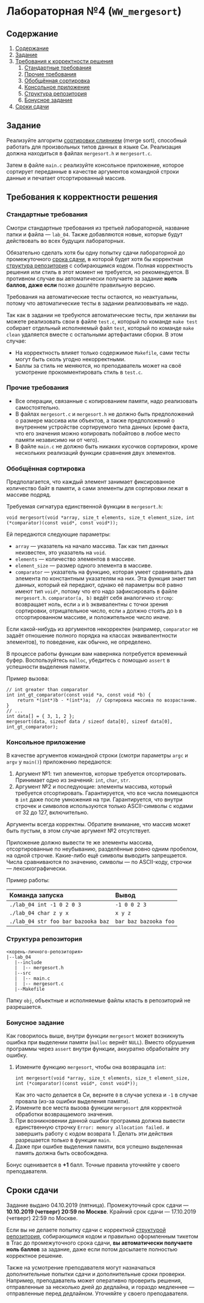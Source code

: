 # Лабораторная №4 (`WW_mergesort`)

## Содержание
1. [Содержание](#содержание)
1. [Задание](#задание)
1. [Требования к корректности решения](#требования-к-корректности-решения)
    1. [Стандартные требования](#стандартные-требования)
    1. [Прочие требования](#прочие-требования)
    1. [Обобщённая сортировка](#обобщённая-сортировка)
    1. [Консольное приложение](#консольное-приложение)
    1. [Структура репозитория](#структура-репозитория)
    1. [Бонусное задание](#бонусное-задание)
1. [Сроки сдачи](#сроки-сдачи)

## Задание
Реализуйте алгоритм [сортировки слиянием](https://neerc.ifmo.ru/wiki/index.php?title=%D0%A1%D0%BE%D1%80%D1%82%D0%B8%D1%80%D0%BE%D0%B2%D0%BA%D0%B0_%D1%81%D0%BB%D0%B8%D1%8F%D0%BD%D0%B8%D0%B5%D0%BC)
(merge sort), способный работать для произвольных типов данных в языке Си.
Реализация должна находиться в файлах `mergesort.h` и `mergesort.c`.

Затем в файле `main.c` реализуйте консольное приложение, которое сортирует
переданные в качестве аргументов командной строки данные и печатает отсортированный массив.

## Требования к корректности решения
### Стандартные требования
Смотри стандартные требования из третьей лабораторной, название папки и файла — `lab_04`.
Также добавляются новые, которые будут действовать во всех будущих лабораторных.

Обязательно сделать хотя бы одну попытку сдачи лабораторной до промежуточного
[срока сдачи](#сроки-сдачи), в которой будет хотя бы
корректная [структура репозитория](#структура-репозитория) с собирающимся кодом.
Полная корректность решения или стиль в этот момент не требуется, но рекомендуется.
В противном случае вы автоматически получаете за задание **ноль баллов, даже если** позже
дошлёте правильную версию.

Требования на автоматические тесты остаются, но неактуальны, потому что автоматические тесты
в задании реализовывать не надо.

Так как в задании не требуются автоматические тесты, при желании вы можете реализовать свои в файле `test.c`, который
по команде `make test` собирает отдельный исполняемый файл `test`, который по команде
`make clean` удаляется вместе с остальными артефактами сборки.
В этом случае:
* На корректность влияет только содержимое `Makefile`, сами тесты могут быть сколь угодно некорректными.
* Баллы за стиль не меняются, но преподаватель может на своё усмотрение прокомментировать стиль в `test.c`.

### Прочие требования
* Все операции, связанные с копированием памяти, надо реализовать самостоятельно.
* В файлах `mergesort.c` и `mergesort.h` не должно быть предположений о размере массива или объектов,
  а также предположений о внутреннем устройстве сортируемого типа данных
  (кроме факта, что его значения можно копировать побайтово в любое место памяти независимо ни от чего).
* В файле `main.c` не должно быть никаких кусочков сортировки, кроме нескольких реализаций
  функции сравнения двух элементов.

### Обобщённая сортировка
Предполагается, что каждый элемент занимает фиксированное количество байт в памяти,
а сами элементы для сортировки лежат в массиве подряд.

Требуемая сигнатура единственной функции в `mergesort.h`:

```
void mergesort(void *array, size_t elements, size_t element_size, int (*comparator)(const void*, const void*));
```

Ей передаются следующие параметры:

* `array` — указатель на начало массива. Так как тип данных неизвестен, это указатель на `void`.
* `elements` — количество элементов в массиве.
* `element_size` — размер одного элемента в массиве.
* `comparator` — указатель на функцию, которая умеет сравнивать два элемента по константным указателям на них.
  Эта функция знает тип данных, который ей передают, однако её параметры всё равно
  имеют тип `void*`, потому что его надо зафиксировать в файле `mergesort.h`.
  `comparator(a, b)` ведёт себя аналогично `strcmp`: возвращает ноль, если `a` и `b`
  эквивалентны с точки зрения сортировки,
  отрицательное число, если `a` должно стоять до `b` в отсортированном массиве,
  и положительное число иначе.

Если какой-нибудь из аргументов некорректен (например, `comparator` не задаёт
отношение полного порядка на классах эквивалентности элементов), то поведение,
как обычно, не определено.

В процессе работы функции вам наверняка потребуется временный буфер.
Воспользуйтесь `malloc`, убедитесь с помощью `assert` в успешности выделения памяти.

Пример вызова:

```
// int greater than comparator
int int_gt_comparator(const void *a, const void *b) {
    return *(int*)b - *(int*)a;  // Сортировка массива по возрастанию.
}
// ...
int data[] = { 3, 1, 2 };
mergesort(data, sizeof data / sizeof data[0], sizeof data[0], int_gt_comparator);
```

### Консольное приложение
В качестве аргументов командной строки (смотри параметры `argc` и `argv` у `main()`) приложению передаются:

1. Аргумент №1: тип элементов, которые требуется отсортировать.
   Принимает одно из значений: `int`, `char`, `str`.
2. Аргумент №2 и последующие: элементы массива, который требуется отсортировать.
   Гарантируется, что все числа помещаются в `int` даже после умножения на три.
   Гарантируется, что внутри строчек и символов используются только ASCII-символы с кодами от 32 до 127, включительно.

Аргументы всегда корректны.
Обратите внимание, что массив может быть пустым, в этом случае аргумент №2 отсутствует.

Приложение должно вывести те же элементы массива, отсортированные по неубыванию, разделённые ровно одним пробелом, на одной строчке.
Какие-либо ещё символы выводить запрещается.
Числа сравниваются по значению, символы — по ASCII-коду, строчки — лексикографически.

Пример работы:

| Команда запуска                    | Вывод                 |
|:---                                |:---                   |
| `./lab_04 int -1 0 2 0 3`          | `-1 0 0 2 3`          |
| `./lab_04 char z y x`              | `x y z`               |
| `./lab_04 str foo bar bazooka baz` | `bar baz bazooka foo` |

### Структура репозитория
```
<корень-личного-репозитория>
|--lab_04
   |--include
   |  |-- mergesort.h
   |--src
   |  |-- main.c
   |  |-- mergesort.c
   |--Makefile
```

Папку `obj`, объектные и исполняемые файлы класть в репозиторий не разрешается.

### Бонусное задание

Как говорилось выше, внутри функции `mergesort` может возникнуть ошибка при выделении памяти (`malloc` вернёт `NULL`).
Вместо обрушения программы через `assert` внутри функции, аккуратно обработайте эту ошибку.

1. Измените функцию `mergesort`, чтобы она возвращала `int`:
   ```
   int mergesort(void *array, size_t elements, size_t element_size, int (*comparator)(const void*, const void*));
   ```
   Как это часто делается в Си, верните `0` в случае успеха и `-1` в случае провала (из-за ошибки выделения памяти).
1. Измените все места вызова функции `mergesort` для корректной обработки возвращаемого значения.
1. При возникновении данной ошибки программа должна вывести единственную строчку `Error: memory allocation failed.` и завершить работу с кодом возврата 1.
   Делать эти действия разрешается *только* в функции `main`.
1. Даже при ошибке выделения памяти, вся успешно выделенная память должна быть освобождена.

Бонус оценивается в **+1** балл. Точные правила уточняйте у своего преподавателя.

## Сроки сдачи

Задание выдано 04.10.2019 (пятница).
Промежуточный срок сдачи — **10.10.2019 (четверг) 20:59 по Москве**.
Крайний срок сдачи — 17.10.2019 (четверг) 22:59 по Москве.

Если вы не делаете попытку сдачи с корректной [структурой репозитория](#структура-репозитория), собирающимся
кодом и правильно оформленным тикетом в Trac до промежуточного срока сдачи, **вы автоматически получаете ноль баллов** за задание,
даже если потом досылаете полностью корректное решение.

Также на усмотрение преподавателя могут назначаться дополнительные попытки сдачи и дополнительные сроки
проверки.
Например, преподаватель может оперативно проверить решения, отправленные за несколько дней до дедлайна,
и гораздо медленнее — отправленные перед дедлайном.
Уточняйте у своего преподавателя.
